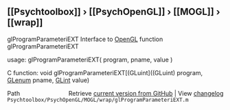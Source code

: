 ## [[Psychtoolbox]] &#8250; [[PsychOpenGL]] &#8250; [[MOGL]] &#8250; [[wrap]]

glProgramParameteriEXT  Interface to [OpenGL](OpenGL) function glProgramParameteriEXT  
  
usage:  glProgramParameteriEXT( program, pname, value )  
  
C function:  void glProgramParameteriEXT[(GLuint]((GLuint) program, [GLenum](GLenum) pname, [GLint](GLint) value)  




<div class="code_header" style="text-align:right;">
  <span style="float:left;">Path&nbsp;&nbsp;</span> <span class="counter">Retrieve <a href=
  "https://raw.github.com/Psychtoolbox-3/Psychtoolbox-3/beta/Psychtoolbox/PsychOpenGL/MOGL/wrap/glProgramParameteriEXT.m">current version from GitHub</a> | View <a href=
  "https://github.com/Psychtoolbox-3/Psychtoolbox-3/commits/beta/Psychtoolbox/PsychOpenGL/MOGL/wrap/glProgramParameteriEXT.m">changelog</a></span>
</div>
<div class="code">
  <code>Psychtoolbox/PsychOpenGL/MOGL/wrap/glProgramParameteriEXT.m</code>
</div>


